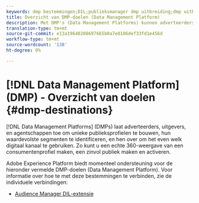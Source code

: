 ```yaml
---
keywords: dmp bestemmingen;DIL;publieksmanager dmp uitbreiding;dmp uitbreiding;gegevensbeheerplatform;gegevensbeheerplatform, doelen voor gegevenbeheer
title: Overzicht van DMP-doelen (Data Management Platform)
description: Met DMP's (Data Management Platforms) kunnen adverteerders, uitgevers en bureaus unieke profielen voor het publiek maken, hun meest waardevolle segmenten identificeren en ze via elk digitaal kanaal gebruiken. Zo kunt u een echte 360-weergave van een consumentenprofiel maken, een zinvol publiek maken en activeren.
translation-type: tm+mt
source-git-commit: e13a19640208697665b0a7e0106def33fd1e456d
workflow-type: tm+mt
source-wordcount: '138'
ht-degree: 0%

---
```



# [!DNL Data Management Platform] (DMP) - Overzicht van doelen  {#dmp-destinations}

[!DNL Data Management Platforms] (DMPs) laat adverteerders, uitgevers, en agentschappen toe om unieke publieksprofielen te bouwen, hun waardevolste segmenten te identificeren, en hen over om het even welk digitaal kanaal te gebruiken. Zo kunt u een echte 360-weergave van een consumentenprofiel maken, een zinvol publiek maken en activeren.

Adobe Experience Platform biedt momenteel ondersteuning voor de hieronder vermelde DMP-doelen (Data Management Platform). Voor informatie over hoe te met deze bestemmingen te verbinden, zie de individuele verbindingen:

- [Audience Manager DIL-extensie](./aam-dil-extension.md)

